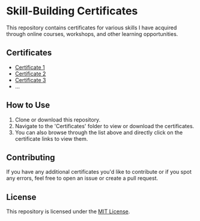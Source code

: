 # Skill-Building Certificates

This repository contains certificates for various skills I have acquired through online courses, workshops, and other learning opportunities.

## Certificates

- [Certificate 1](https://tidkeashok007.github.io/skill-build-certificates/)
- [Certificate 2](certificate2.pdf)
- [Certificate 3](certificate3.pdf)
- ...

## How to Use

1. Clone or download this repository.
2. Navigate to the 'Certificates' folder to view or download the certificates.
3. You can also browse through the list above and directly click on the certificate links to view them.

## Contributing

If you have any additional certificates you'd like to contribute or if you spot any errors, feel free to open an issue or create a pull request.

## License

This repository is licensed under the [MIT License](LICENSE).
